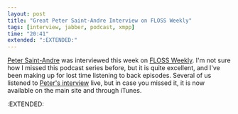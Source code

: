 ```yaml
---
layout: post
title: "Great Peter Saint-Andre Interview on FLOSS Weekly"
tags: [interview, jabber, podcast, xmpp]
time: "20:41"
extended: ":EXTENDED:"
---
```


[Peter Saint-Andre](http://stpeter.im) was interviewed this week on [FLOSS Weekly](http://twit.tv/FLOSS).  I'm not sure how I missed this podcast series before, but it is quite excellent, and I've been making up for lost time listening to back episodes.  Several of us listened to [Peter's interview](http://twit.tv/floss49) live, but in case you missed it, it is now available on the main site and through iTunes.


:EXTENDED:


